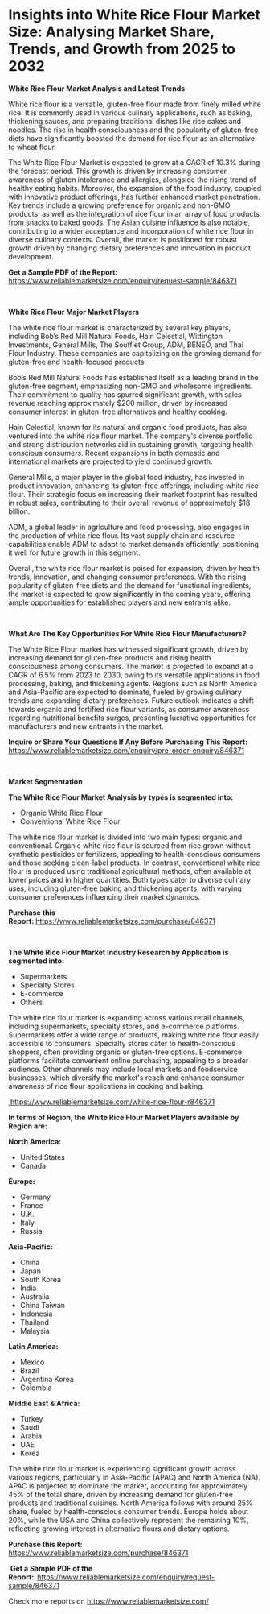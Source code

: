 <p><h1>Insights into White Rice Flour Market Size: Analysing Market Share, Trends, and Growth from 2025 to 2032</h1></p><p><strong>White Rice Flour Market Analysis and Latest Trends</strong></p>
<p><p>White rice flour is a versatile, gluten-free flour made from finely milled white rice. It is commonly used in various culinary applications, such as baking, thickening sauces, and preparing traditional dishes like rice cakes and noodles. The rise in health consciousness and the popularity of gluten-free diets have significantly boosted the demand for rice flour as an alternative to wheat flour. </p><p>The White Rice Flour Market is expected to grow at a CAGR of 10.3% during the forecast period. This growth is driven by increasing consumer awareness of gluten intolerance and allergies, alongside the rising trend of healthy eating habits. Moreover, the expansion of the food industry, coupled with innovative product offerings, has further enhanced market penetration. Key trends include a growing preference for organic and non-GMO products, as well as the integration of rice flour in an array of food products, from snacks to baked goods. The Asian cuisine influence is also notable, contributing to a wider acceptance and incorporation of white rice flour in diverse culinary contexts. Overall, the market is positioned for robust growth driven by changing dietary preferences and innovation in product development.</p></p>
<p><strong>Get a Sample PDF of the Report:&nbsp;</strong> <a href="https://www.reliablemarketsize.com/enquiry/request-sample/846371?utm_campaign=2316&utm_medium=2&utm_source=Github&utm_content=ia&utm_term=14022025&utm_id=white-rice-flour">https://www.reliablemarketsize.com/enquiry/request-sample/846371</a></p>
<p>&nbsp;</p>
<p><strong>White Rice Flour Major Market Players</strong></p>
<p><p>The white rice flour market is characterized by several key players, including Bob’s Red Mill Natural Foods, Hain Celestial, Wittington Investments, General Mills, The Soufflet Group, ADM, BENEO, and Thai Flour Industry. These companies are capitalizing on the growing demand for gluten-free and health-focused products.</p><p>Bob’s Red Mill Natural Foods has established itself as a leading brand in the gluten-free segment, emphasizing non-GMO and wholesome ingredients. Their commitment to quality has spurred significant growth, with sales revenue reaching approximately $200 million, driven by increased consumer interest in gluten-free alternatives and healthy cooking.</p><p>Hain Celestial, known for its natural and organic food products, has also ventured into the white rice flour market. The company's diverse portfolio and strong distribution networks aid in sustaining growth, targeting health-conscious consumers. Recent expansions in both domestic and international markets are projected to yield continued growth.</p><p>General Mills, a major player in the global food industry, has invested in product innovation, enhancing its gluten-free offerings, including white rice flour. Their strategic focus on increasing their market footprint has resulted in robust sales, contributing to their overall revenue of approximately $18 billion.</p><p>ADM, a global leader in agriculture and food processing, also engages in the production of white rice flour. Its vast supply chain and resource capabilities enable ADM to adapt to market demands efficiently, positioning it well for future growth in this segment.</p><p>Overall, the white rice flour market is poised for expansion, driven by health trends, innovation, and changing consumer preferences. With the rising popularity of gluten-free diets and the demand for functional ingredients, the market is expected to grow significantly in the coming years, offering ample opportunities for established players and new entrants alike.</p></p>
<p>&nbsp;</p>
<p><strong>What Are The Key Opportunities For White Rice Flour Manufacturers?</strong></p>
<p><p>The White Rice Flour market has witnessed significant growth, driven by increasing demand for gluten-free products and rising health consciousness among consumers. The market is projected to expand at a CAGR of 6.5% from 2023 to 2030, owing to its versatile applications in food processing, baking, and thickening agents. Regions such as North America and Asia-Pacific are expected to dominate, fueled by growing culinary trends and expanding dietary preferences. Future outlook indicates a shift towards organic and fortified rice flour variants, as consumer awareness regarding nutritional benefits surges, presenting lucrative opportunities for manufacturers and new entrants in the market.</p></p>
<p><strong>Inquire or Share Your Questions If Any Before Purchasing This Report:</strong> <a href="https://www.reliablemarketsize.com/enquiry/pre-order-enquiry/846371?utm_campaign=2316&utm_medium=2&utm_source=Github&utm_content=ia&utm_term=14022025&utm_id=white-rice-flour">https://www.reliablemarketsize.com/enquiry/pre-order-enquiry/846371</a></p>
<p>&nbsp;</p>
<p><strong>Market Segmentation</strong></p>
<p><strong>The White Rice Flour Market Analysis by types is segmented into:</strong></p>
<p><ul><li>Organic White Rice Flour</li><li>Conventional White Rice Flour</li></ul></p>
<p><p>The white rice flour market is divided into two main types: organic and conventional. Organic white rice flour is sourced from rice grown without synthetic pesticides or fertilizers, appealing to health-conscious consumers and those seeking clean-label products. In contrast, conventional white rice flour is produced using traditional agricultural methods, often available at lower prices and in higher quantities. Both types cater to diverse culinary uses, including gluten-free baking and thickening agents, with varying consumer preferences influencing their market dynamics.</p></p>
<p><strong>Purchase this Report:&nbsp;</strong><a href="https://www.reliablemarketsize.com/purchase/846371?utm_campaign=2316&utm_medium=2&utm_source=Github&utm_content=ia&utm_term=14022025&utm_id=white-rice-flour">https://www.reliablemarketsize.com/purchase/846371</a></p>
<p>&nbsp;</p>
<p><strong>The White Rice Flour Market Industry Research by Application is segmented into:</strong></p>
<p><ul><li>Supermarkets</li><li>Specialty Stores</li><li>E-commerce</li><li>Others</li></ul></p>
<p><p>The white rice flour market is expanding across various retail channels, including supermarkets, specialty stores, and e-commerce platforms. Supermarkets offer a wide range of products, making white rice flour easily accessible to consumers. Specialty stores cater to health-conscious shoppers, often providing organic or gluten-free options. E-commerce platforms facilitate convenient online purchasing, appealing to a broader audience. Other channels may include local markets and foodservice businesses, which diversify the market's reach and enhance consumer awareness of rice flour applications in cooking and baking.</p></p>
<p><a href="https://www.reliablemarketsize.com/white-rice-flour-r846371?utm_campaign=2316&utm_medium=2&utm_source=Github&utm_content=ia&utm_term=14022025&utm_id=white-rice-flour">&nbsp;https://www.reliablemarketsize.com/white-rice-flour-r846371</a></p>
<p><strong>In terms of Region, the White Rice Flour Market Players available by Region are:</strong></p>
<p>
    <p> <strong> North America: </strong>
        <ul>
            <li>United States</li>
            <li>Canada</li>
        </ul>
        </p> 
    <p> <strong> Europe: </strong>
        <ul>
            <li>Germany</li>
            <li>France</li>
            <li>U.K.</li>
            <li>Italy</li>
            <li>Russia</li>
        </ul>
        </p> 
    <p> <strong> Asia-Pacific: </strong>
        <ul>
            <li>China</li>
            <li>Japan</li>
            <li>South Korea</li>
            <li>India</li>
            <li>Australia</li>
            <li>China Taiwan</li>
            <li>Indonesia</li>
            <li>Thailand</li>
            <li>Malaysia</li>
        </ul>
        </p> 
    <p> <strong> Latin America: </strong>
        <ul>
            <li>Mexico</li>
            <li>Brazil</li>
            <li>Argentina Korea</li>
            <li>Colombia</li>
        </ul>
        </p> 
    <p> <strong> Middle East & Africa: </strong>
        <ul>
            <li>Turkey</li>
            <li>Saudi</li>
            <li>Arabia</li>
            <li>UAE</li>
            <li>Korea</li>
        </ul>
    </p>
    </p>
<p><p>The white rice flour market is experiencing significant growth across various regions, particularly in Asia-Pacific (APAC) and North America (NA). APAC is projected to dominate the market, accounting for approximately 45% of the total share, driven by increasing demand for gluten-free products and traditional cuisines. North America follows with around 25% share, fueled by health-conscious consumer trends. Europe holds about 20%, while the USA and China collectively represent the remaining 10%, reflecting growing interest in alternative flours and dietary options.</p></p>
<p><strong>Purchase this Report: </strong><a href="https://www.reliablemarketsize.com/purchase/846371?utm_campaign=2316&utm_medium=2&utm_source=Github&utm_content=ia&utm_term=14022025&utm_id=white-rice-flour">https://www.reliablemarketsize.com/purchase/846371</a></p>
<p>&nbsp;<strong>Get a Sample PDF of the Report:&nbsp;&nbsp;</strong><a href="https://www.reliablemarketsize.com/enquiry/request-sample/846371?utm_campaign=2316&utm_medium=2&utm_source=Github&utm_content=ia&utm_term=14022025&utm_id=white-rice-flour">https://www.reliablemarketsize.com/enquiry/request-sample/846371</a></p>
<p><strong></strong></p>
<p>Check more reports on <a href="https://www.reliablemarketsize.com/?utm_campaign=2316&utm_medium=2&utm_source=Github&utm_content=ia&utm_term=14022025&utm_id=white-rice-flour">https://www.reliablemarketsize.com/</a></p>